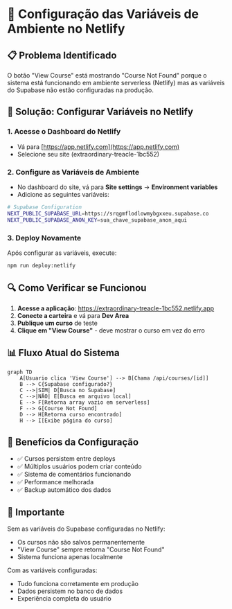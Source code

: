 # 🚀 Configuração das Variáveis de Ambiente no Netlify

## 📋 Problema Identificado

O botão "View Course" está mostrando "Course Not Found" porque o sistema está funcionando em ambiente serverless (Netlify) mas as variáveis do Supabase não estão configuradas na produção.

## 🔧 Solução: Configurar Variáveis no Netlify

### 1. **Acesse o Dashboard do Netlify**
- Vá para [https://app.netlify.com](https://app.netlify.com)
- Selecione seu site (extraordinary-treacle-1bc552)

### 2. **Configure as Variáveis de Ambiente**
- No dashboard do site, vá para **Site settings** → **Environment variables**
- Adicione as seguintes variáveis:

```bash
# Supabase Configuration
NEXT_PUBLIC_SUPABASE_URL=https://srqgmflodlowmybgxxeu.supabase.co
NEXT_PUBLIC_SUPABASE_ANON_KEY=sua_chave_supabase_anon_aqui
```

### 3. **Deploy Novamente**
Após configurar as variáveis, execute:
```bash
npm run deploy:netlify
```

## 🔍 Como Verificar se Funcionou

1. **Acesse a aplicação**: https://extraordinary-treacle-1bc552.netlify.app
2. **Conecte a carteira** e vá para **Dev Area**
3. **Publique um curso** de teste
4. **Clique em "View Course"** - deve mostrar o curso em vez do erro

## 📊 Fluxo Atual do Sistema

```mermaid
graph TD
    A[Usuario clica 'View Course'] --> B[Chama /api/courses/[id]]
    B --> C{Supabase configurado?}
    C -->|SIM| D[Busca no Supabase]
    C -->|NÃO| E[Busca em arquivo local]
    E --> F[Retorna array vazio em serverless]
    F --> G[Course Not Found]
    D --> H[Retorna curso encontrado]
    H --> I[Exibe página do curso]
```

## 🎯 Benefícios da Configuração

- ✅ Cursos persistem entre deploys
- ✅ Múltiplos usuários podem criar conteúdo
- ✅ Sistema de comentários funcionando
- ✅ Performance melhorada
- ✅ Backup automático dos dados

## 🚨 Importante

Sem as variáveis do Supabase configuradas no Netlify:
- Os cursos não são salvos permanentemente
- "View Course" sempre retorna "Course Not Found"
- Sistema funciona apenas localmente

Com as variáveis configuradas:
- Tudo funciona corretamente em produção
- Dados persistem no banco de dados
- Experiência completa do usuário